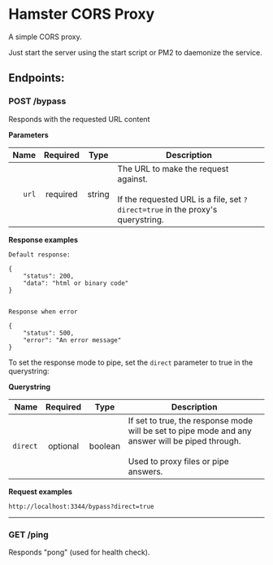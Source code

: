 # Hamster CORS Proxy

A simple CORS proxy.

Just start the server using the start script or PM2 to daemonize the service.

## Endpoints:

### POST /bypass

Responds with the requested URL content

**Parameters**

|  Name | Required |  Type  | Description                                                                                                                |
| ----: | :------: | :----: | -------------------------------------------------------------------------------------------------------------------------- |
| `url` | required | string | The URL to make the request against.<br><br>If the requested URL is a file, set `?direct=true` in the proxy's querystring. |

**Response examples**

```
Default response:

{
    "status": 200,
    "data": "html or binary code"
}


Response when error

{
    "status": 500,
    "error": "An error message"
}
```

To set the response mode to pipe, set the `direct` parameter to true in the querystring:

**Querystring**

|     Name | Required |  Type   | Description                                                                                                                                   |
| -------: | :------: | :-----: | --------------------------------------------------------------------------------------------------------------------------------------------- |
| `direct` | optional | boolean | If set to true, the response mode will be set to pipe mode and any answer will be piped through.<br><br> Used to proxy files or pipe answers. |

**Request examples**

`http://localhost:3344/bypass?direct=true`

---

### GET /ping

Responds "pong" (used for health check).
